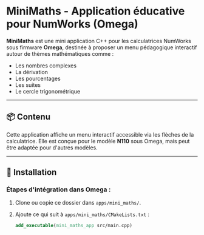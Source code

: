 # MiniMaths - Application éducative pour NumWorks (Omega)

**MiniMaths** est une mini application C++ pour les calculatrices NumWorks sous firmware **Omega**, destinée à proposer un menu pédagogique interactif autour de thèmes mathématiques comme :

- Les nombres complexes
- La dérivation
- Les pourcentages
- Les suites
- Le cercle trigonométrique

---

## 📦 Contenu

Cette application affiche un menu interactif accessible via les flèches de la calculatrice. Elle est conçue pour le modèle **N110** sous Omega, mais peut être adaptée pour d'autres modèles.

---

## 🔧 Installation

### Étapes d'intégration dans Omega :

1. Clone ou copie ce dossier dans `apps/mini_maths/`.

2. Ajoute ce qui suit à `apps/mini_maths/CMakeLists.txt` :
   ```cmake
   add_executable(mini_maths_app src/main.cpp)
